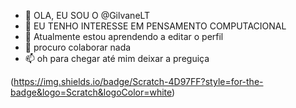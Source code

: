 - 👋 OLA, EU SOU O @GilvaneLT
- 👀 EU TENHO INTERESSE EM PENSAMENTO COMPUTACIONAL
- 🌱 Atualmente estou aprendendo a editar o perfil
- 💞️ procuro colaborar nada
- 📫 oh para chegar até mim deixar a preguiça

(https://img.shields.io/badge/Scratch-4D97FF?style=for-the-badge&logo=Scratch&logoColor=white)
